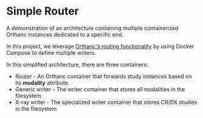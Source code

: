 # Simple Router
A demonstration of an architecture containing multiple containerized Orthanc instances dedicated to a specific end. 

In this project, we leverage [Orthanc's routing functionality](https://github.com/amirkogithub/orthanc/blob/master/Resources/Samples/Python/HighPerformanceAutoRouting.py) by using Docker Compose to define multiple writers.

In this simplified architecture, there are three containers:

- Router - An Orthanc container that forwards study instances based on its **modality** attribute.
- Generic writer - The writer container that stores all modalities in the filesystem
- X-ray writer - The specialized writer container that stores CR/DX studies in the filesystem
